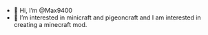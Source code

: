 - 👋 Hi, I’m @Max9400
- 👀 I’m interested in minicraft and pigeoncraft and I am interested in creating a minecraft mod.

<!---
Max9400/Max9400 is a ✨ special ✨ repository because its `README.md` (this file) appears on your GitHub profile.
You can click the Preview link to take a look at your changes.
--->
